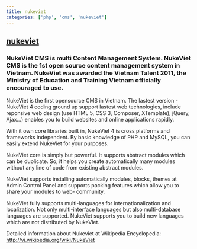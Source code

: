 ```yaml
---
title: nukeviet
categories: ['php', 'cms', 'nukeviet']
---
```

## [nukeviet](https://github.com/nukeviet/nukeviet)

### NukeViet CMS is multi Content Management System. NukeViet CMS is the 1st open source content management system in Vietnam. NukeViet was awarded the Vietnam Talent 2011, the Ministry of Education and Training Vietnam officially encouraged to use.

NukeViet is the first opensource CMS in Vietnam. The lastest version - NukeViet 4 coding ground up support lastest web technologies, include reponsive web design (use HTML 5, CSS 3, Composer, XTemplate), jQuery, Ajax...) enables you to build websites and online applications rapidly.

With it own core libraries built in, NukeViet 4 is cross platforms and frameworks independent. By basic knowledge of PHP and MySQL, you can easily extend NukeViet for your purposes.

NukeViet core is simply but powerful. It supports abstract modules which can be duplicate. So, it helps you create automatically many modules without any line of code from existing abstract modules.

NukeViet supports installing automatically modules, blocks, themes at Admin Control Panel and supports packing features which allow you to share your modules to web- community.

NukeViet fully supports multi-languages for internationalization and localization. Not only multi-interface languages but also multi-database languages are supported. NukeViet supports you to build new languages which are not distributed by NukeViet.

Detailed information about Nukeviet at Wikipedia Encyclopedia: http://vi.wikipedia.org/wiki/NukeViet
